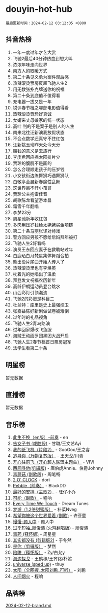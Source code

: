 # douyin-hot-hub

`最后更新时间：2024-02-12 03:12:05 +0800`

## 抖音热榜

1. 一年一度过年才艺大赏
1. 飞驰2最后40分钟热血到想大叫
1. 浓浓年味走向世界
1. 南方人的取暖方式
1. 第二十条见义勇为案件观后感
1. 热辣滚烫票房反超飞驰人生2
1. 用无数张扑克牌送你的祝福
1. 第二十条到底值不值得看
1. 充电器一拔又是一年
1. 锐评春节档之哪部电影值得看
1. 热辣滚烫贾玲好真诚
1. 女婿来丈母娘家的统一状态
1. 高叶 判的不是案子是别人的人生
1. 南来北往汪新演我放假状态
1. 不会点数学还真守不住红包
1. 汪新姚玉玲昨天处今天分
1. 赚钱的意义是去旅行
1. 李庚希回应摇太阳排片少
1. 贾玲的腹肌不是画的
1. 怎么合理顺走孩子的压岁钱
1. 小女孩街边练舞狮巧遇舞狮队
1. 白敬亭金晨新春魔性乱舞
1. 这世界离不开小孩哥
1. 贾玲公主抱雷佳音
1. 胡歌陈龙看望游本昌
1. 霜雪千年翻唱
1. 李梦23分
1. 周星驰新年收红包
1. 多肉用压岁钱给太姥姥买金项链
1. 第二十条马丽张译对峙戏
1. 警方回应男孩不愿给后妈拜年被打
1. 飞驰人生2好看吗
1. 演员王东回应妻子在救助站过年
1. 白鹿晒白月梵星集体舞蹈合拍
1. 熊出没片尾曲开始人传人了
1. 热辣滚烫里也有李焕英
1. 枕着光的她唱出了温柔
1. 拜登发文祝福农历新年
1. 高龄伊朗运动员登台跳水
1. 山西彩灯引领潮流
1. 飞驰2的彩蛋是科目二
1. 杜兰特：库里是史上最强控卫
1. 张嘉益陈好新剧做试卷被难倒
1. 过年时的礼品视角
1. 飞驰人生2青岛路演
1. 过年回家爆改飞鱼服
1. 海贼王动画罗团黑团大战开启
1. 飞驰人生2春节档首日票房冠军
1. 法学生看第二十条

## 明星榜

暂无数据

## 直播榜

暂无数据

## 音乐榜

1. [此生不换（en版）-前奏](https://sf5-hl-cdn-tos.douyinstatic.com/obj/tos-cn-ve-2774/oMDvUGwhKrKYDEqXiMYEwxZqBWIJFA92CiLAO) - en
1. [告女子书 (戏腔段)](https://sf5-hl-cdn-tos.douyinstatic.com/obj/tos-cn-ve-2774/osCCzFxWgstBDi92ZfBB4ht7gQENBmQMAl0eI6) - 甘璐/王文艺Ayi
1. [我的纸飞机（片段2）](https://sf6-cdn-tos.douyinstatic.com/obj/tos-cn-ve-2774/oM2ZrKcg2CD5AeRB2gkeXOFB1IxAGJdZPazYHf) - GooGoo/王之睿
1. [追寻你（万物复苏版）](https://sf5-hl-cdn-tos.douyinstatic.com/obj/tos-cn-ve-2774/oYeAZJsbjIDit9APmBg8u6uDUQnHmoCf3gbo74) - 王天戈/川青
1. [开心往前飞（开心超人联盟主题曲）](https://sf5-hl-cdn-tos.douyinstatic.com/obj/tos-cn-ve-2774/9d8fb7c82cf1421fb93a9fe925275e0a) - VIVI
1. [西厢寻他(剪辑版)](https://sf5-hl-cdn-tos.douyinstatic.com/obj/tos-cn-ve-2774/oUsAVfAQKlRNxEv5qxvIB8o5qmIWUcXbzJKJhw) - 唐伯虎Annie、伯爵Johnny
1. [毒蘑菇 (副歌段)](https://sf6-cdn-tos.douyinstatic.com/obj/tos-cn-ve-2774/ocDEUsfdLjxnlFXtfogBCiQCEqYB7QZgZ8VViM) - 周笔畅
1. [2 O' CLOCK](https://sf5-hl-cdn-tos.douyinstatic.com/obj/tos-cn-ve-2774/oIUBICeqlYQHTigCBOnCMlwBZJkgiBjt1oDfbg) - dori
1. [Pebble（前奏）](https://sf5-hl-cdn-tos.douyinstatic.com/obj/tos-cn-ve-2774/5e6913036e674b34b92df6abd1361f00) - BlackDD
1. [最好的安排（主歌2）](https://sf5-hl-cdn-tos.douyinstatic.com/obj/tos-cn-ve-2774/oMMZX1DuHpMwgoDztBmZswgQnbCeeANZxBHkFY) - 旺仔小乔
1. [可能（副歌）](https://sf5-hl-cdn-tos.douyinstatic.com/obj/tos-cn-ve-2774/cde1731888894259b333569393c2fb51) - 程响
1. [Every Time We Touch](https://sf5-hl-cdn-tos.douyinstatic.com/obj/tos-cn-ve-2774/ogN6lUKQeBBfEVhIOMikG1CcJjugxk1tztZyhP) - Dream Tunes
1. [梦游（1.2倍甜蜜版）](https://sf3-cdn-tos.douyinstatic.com/obj/tos-cn-ve-2774/o4gyAUm8hwufoEABmwVIiQtHsFuGzAEEWtNMzo) - 补菜Nveg
1. [希望你被这个世界爱着 (副歌)](https://sf5-hl-cdn-tos.douyinstatic.com/obj/tos-cn-ve-2774/oUHCmWQfZlE3QQBKBeD8rCFLpJzPgCpImhsxMt) - 许亚童
1. [慢慢-颜人中](https://sf5-hl-cdn-tos.douyinstatic.com/obj/tos-cn-ve-2774/ocjHNfBXdBxQNC8ZGAeoLMFTUgtBg8bkExunDC) - 颜人中
1. [过季短袖_廖俊涛 (火鸡翻唱版)](https://sf6-cdn-tos.douyinstatic.com/obj/tos-cn-ve-2774/ogQVJl0tRBKxQgZji7YClFEBrVDeHpPTWfCZbQ) - 廖俊涛
1. [毒药 (释怀版)](https://sf5-hl-cdn-tos.douyinstatic.com/obj/tos-cn-ve-2774/oYILMEAzspdZBIzy4frJNB8ZHPHWAhiwowd4Ad) - 周星星
1. [其实都没有 (剪辑版2)](https://sf6-cdn-tos.douyinstatic.com/obj/tos-cn-ve-2774/oEBNQenHZtBhxYjGgUDQk0BCHTigQafgFlbQ7k) - 于冬然
1. [是你（剪辑版）](https://sf5-hl-cdn-tos.douyinstatic.com/obj/tos-cn-ve-2774/46019dae783c4c969944217fe1cfafc4) - 梦然
1. [陷阱（释怀版）](https://sf5-hl-cdn-tos.douyinstatic.com/obj/tos-cn-ve-2774/oE8C21LeZrzKLDFfQYgMzx4GAIHageG5IzayY7) - Zy/白允y
1. [海边探戈](https://sf5-hl-cdn-tos.douyinstatic.com/obj/tos-cn-ve-2774/os9gE0VQCGqt6VQkZDyBBYvfSDY0QFe3vVmubn) - 王鹤棣/王齐铭/朴鲨
1. [universe (sped up)](https://sf5-hl-cdn-tos.douyinstatic.com/obj/tos-cn-ve-2774/oIQnurQLDCsdYeegkM4CKuVb23MZBXtX6QB8bv) - thuy
1. [太阳（全网搜_太阳刘鹏_可听）](https://sf5-hl-cdn-tos.douyinstatic.com/obj/tos-cn-ve-2774/ogWbyIQnlBFImVbeDocRdCIYtBHlbJXgfZMvgz) - 刘鹏
1. [人间烟火](https://sf5-hl-cdn-tos.douyinstatic.com/obj/tos-cn-ve-2774/947983139f35446684610238bba8e7a9) - 程响

## 品牌榜

[2024-02-12-brand.md](2024-02-12-brand.md)
